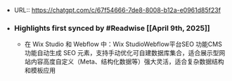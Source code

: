 - URL:: https://chatgpt.com/c/67f54666-7de8-8008-b12a-e0961d85f23f
- ### Highlights first synced by #Readwise [[April 9th, 2025]]
    - 在 Wix Studio 和 Webflow 中：Wix StudioWebflow平台SEO 功能CMS 功能自动生成 SEO 元素，支持手动优化可自建数据库集合，适合展示型网站内容高度自定义（Meta、结构化数据等）强大灵活，适合复杂数据结构和模板应用
